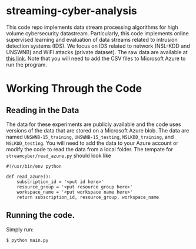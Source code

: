 # streaming-cyber-analysis

This code repo implements data stream processing algorithms for high volume cybersecurity datastream. Particularly, this code implements online supervised learning and evaluation of data streams related to intrusion detection systems (IDS). We focus on IDS related to network (NSL-KDD and UNSWNB) and WiFi attacks (private dataset). The raw data are available at [this link](https://www.dropbox.com/s/yput8vpniuehaog/data.zip?dl=0). Note that you will need to add the CSV files to Microsoft Azure to run the program.  


# Working Through the Code 

## Reading in the Data

The data for these experiments are publicly available and the code uses versions of the data that are stored on a Microsoft Azure blob. The data are named `UNSWNB-15_training`, `UNSWNB-15_testing`, `NSLKDD_training`, and `NSLKDD_testing`. 
You will need to add the data to your Azure account or modify the code to read the data from a local folder. The tempate for `streamcyber/read_azure.py` should look like 
```
#!/usr/bin/env python 

def read_azure(): 
    subscription_id = '<put id here>'
    resource_group = '<put resource group here>'
    workspace_name = '<put workspace name here>'
    return subscription_id, resource_group, workspace_name
```

## Running the code.

Simply run:  
```
$ python main.py 
```